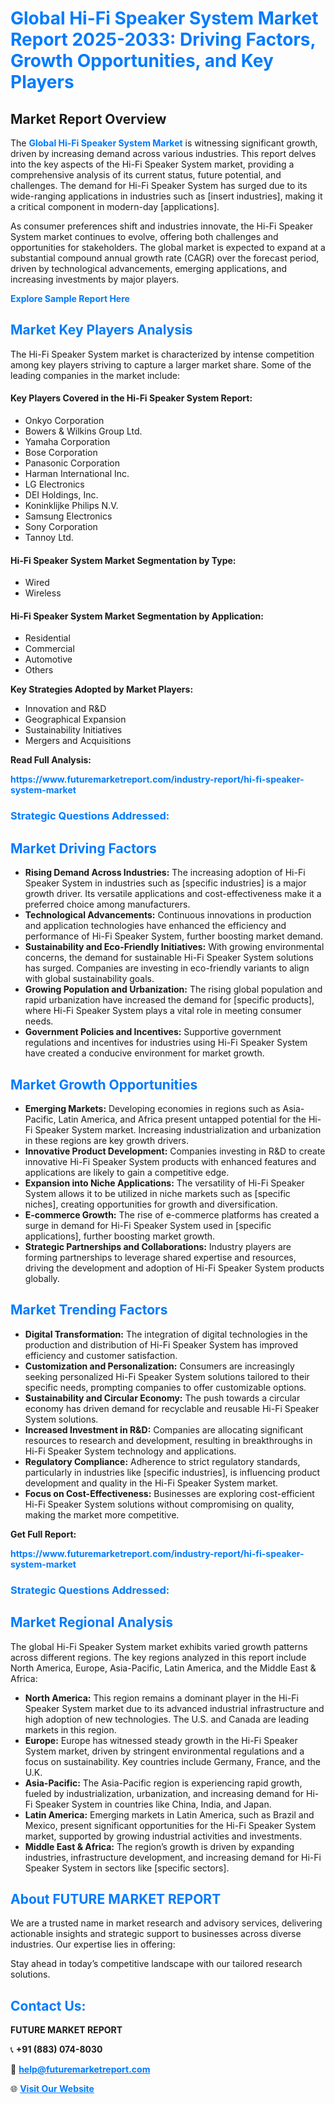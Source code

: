 <h1 style="color: #007BFF;">Global Hi-Fi Speaker System Market Report 2025-2033: Driving Factors, Growth Opportunities, and Key Players</h1>

<section id="overview">
<h2>Market Report Overview</h2>
<p>The <a href="https://www.futuremarketreport.com/industry-report/hi-fi-speaker-system-market" style="color: #007BFF; text-decoration: none;"><strong>Global Hi-Fi Speaker System Market</strong></a> is witnessing significant growth, driven by increasing demand across various industries. This report delves into the key aspects of the Hi-Fi Speaker System market, providing a comprehensive analysis of its current status, future potential, and challenges. The demand for Hi-Fi Speaker System has surged due to its wide-ranging applications in industries such as [insert industries], making it a critical component in modern-day [applications].</p>
<p>As consumer preferences shift and industries innovate, the Hi-Fi Speaker System market continues to evolve, offering both challenges and opportunities for stakeholders. The global market is expected to expand at a substantial compound annual growth rate (CAGR) over the forecast period, driven by technological advancements, emerging applications, and increasing investments by major players.</p>
</section>

<section id="overview">
<p><a href="https://www.futuremarketreport.com/request-sample/reportId=42979" style="color: #007BFF; text-decoration: none;"><strong>Explore Sample Report Here</strong></a></p>
</section>

<section id="key-players">
<h2 style="color: #007BFF;">Market Key Players Analysis</h2>
<p>The Hi-Fi Speaker System market is characterized by intense competition among key players striving to capture a larger market share. Some of the leading companies in the market include:</p>
<h4>Key Players Covered in the Hi-Fi Speaker System Report:</h4>
<ul><li>Onkyo Corporation</li><li>Bowers &amp; Wilkins Group Ltd.</li><li>Yamaha Corporation</li><li>Bose Corporation</li><li>Panasonic Corporation</li><li>Harman International Inc.</li><li>LG Electronics</li><li>DEI Holdings, Inc.</li><li>Koninklijke Philips N.V.</li><li>Samsung Electronics</li><li>Sony Corporation</li><li>Tannoy Ltd.</li></ul>
<h4>Hi-Fi Speaker System Market Segmentation by Type:</h4>
<ul><li>Wired</li><li>Wireless</li></ul>

<h4>Hi-Fi Speaker System Market Segmentation by Application:</h4>
<ul><li>Residential</li><li>Commercial</li><li>Automotive</li><li>Others</li></ul>
<p><strong>Key Strategies Adopted by Market Players:</strong></p>
<ul>
<li>Innovation and R&D</li>
<li>Geographical Expansion</li>
<li>Sustainability Initiatives</li>
<li>Mergers and Acquisitions</li>
</ul>
</section>

<section>
<p><strong>Read Full Analysis: </strong></p><a href="https://www.futuremarketreport.com/industry-report/hi-fi-speaker-system-market" style="color: #007BFF; text-decoration: none;"><strong>https://www.futuremarketreport.com/industry-report/hi-fi-speaker-system-market</strong></a>
<h3 style="color: #007BFF;">Strategic Questions Addressed:</h3>
</section>

<section id="driving-factors">
<h2 style="color: #007BFF;">Market Driving Factors</h2>
<ul>
<li><strong>Rising Demand Across Industries:</strong> The increasing adoption of Hi-Fi Speaker System in industries such as [specific industries] is a major growth driver. Its versatile applications and cost-effectiveness make it a preferred choice among manufacturers.</li>
<li><strong>Technological Advancements:</strong> Continuous innovations in production and application technologies have enhanced the efficiency and performance of Hi-Fi Speaker System, further boosting market demand.</li>
<li><strong>Sustainability and Eco-Friendly Initiatives:</strong> With growing environmental concerns, the demand for sustainable Hi-Fi Speaker System solutions has surged. Companies are investing in eco-friendly variants to align with global sustainability goals.</li>
<li><strong>Growing Population and Urbanization:</strong> The rising global population and rapid urbanization have increased the demand for [specific products], where Hi-Fi Speaker System plays a vital role in meeting consumer needs.</li>
<li><strong>Government Policies and Incentives:</strong> Supportive government regulations and incentives for industries using Hi-Fi Speaker System have created a conducive environment for market growth.</li>
</ul>
</section>

<section id="growth-opportunities">
<h2 style="color: #007BFF;">Market Growth Opportunities</h2>
<ul>
<li><strong>Emerging Markets:</strong> Developing economies in regions such as Asia-Pacific, Latin America, and Africa present untapped potential for the Hi-Fi Speaker System market. Increasing industrialization and urbanization in these regions are key growth drivers.</li>
<li><strong>Innovative Product Development:</strong> Companies investing in R&D to create innovative Hi-Fi Speaker System products with enhanced features and applications are likely to gain a competitive edge.</li>
<li><strong>Expansion into Niche Applications:</strong> The versatility of Hi-Fi Speaker System allows it to be utilized in niche markets such as [specific niches], creating opportunities for growth and diversification.</li>
<li><strong>E-commerce Growth:</strong> The rise of e-commerce platforms has created a surge in demand for Hi-Fi Speaker System used in [specific applications], further boosting market growth.</li>
<li><strong>Strategic Partnerships and Collaborations:</strong> Industry players are forming partnerships to leverage shared expertise and resources, driving the development and adoption of Hi-Fi Speaker System products globally.</li>
</ul>
</section>

<section id="trending-factors">
<h2 style="color: #007BFF;">Market Trending Factors</h2>
<ul>
<li><strong>Digital Transformation:</strong> The integration of digital technologies in the production and distribution of Hi-Fi Speaker System has improved efficiency and customer satisfaction.</li>
<li><strong>Customization and Personalization:</strong> Consumers are increasingly seeking personalized Hi-Fi Speaker System solutions tailored to their specific needs, prompting companies to offer customizable options.</li>
<li><strong>Sustainability and Circular Economy:</strong> The push towards a circular economy has driven demand for recyclable and reusable Hi-Fi Speaker System solutions.</li>
<li><strong>Increased Investment in R&D:</strong> Companies are allocating significant resources to research and development, resulting in breakthroughs in Hi-Fi Speaker System technology and applications.</li>
<li><strong>Regulatory Compliance:</strong> Adherence to strict regulatory standards, particularly in industries like [specific industries], is influencing product development and quality in the Hi-Fi Speaker System market.</li>
<li><strong>Focus on Cost-Effectiveness:</strong> Businesses are exploring cost-efficient Hi-Fi Speaker System solutions without compromising on quality, making the market more competitive.</li>
</ul>
</section>

<section>
<p><strong>Get Full Report: </strong></p><a href="https://www.futuremarketreport.com/industry-report/hi-fi-speaker-system-market" style="color: #007BFF; text-decoration: none;"><strong>https://www.futuremarketreport.com/industry-report/hi-fi-speaker-system-market</strong></a>
<h3 style="color: #007BFF;">Strategic Questions Addressed:</h3>
</section>


<section id="regional-analysis">
<h2 style="color: #007BFF;">Market Regional Analysis</h2>
<p>The global Hi-Fi Speaker System market exhibits varied growth patterns across different regions. The key regions analyzed in this report include North America, Europe, Asia-Pacific, Latin America, and the Middle East & Africa:</p>
<ul>
<li><strong>North America:</strong> This region remains a dominant player in the Hi-Fi Speaker System market due to its advanced industrial infrastructure and high adoption of new technologies. The U.S. and Canada are leading markets in this region.</li>
<li><strong>Europe:</strong> Europe has witnessed steady growth in the Hi-Fi Speaker System market, driven by stringent environmental regulations and a focus on sustainability. Key countries include Germany, France, and the U.K.</li>
<li><strong>Asia-Pacific:</strong> The Asia-Pacific region is experiencing rapid growth, fueled by industrialization, urbanization, and increasing demand for Hi-Fi Speaker System in countries like China, India, and Japan.</li>
<li><strong>Latin America:</strong> Emerging markets in Latin America, such as Brazil and Mexico, present significant opportunities for the Hi-Fi Speaker System market, supported by growing industrial activities and investments.</li>
<li><strong>Middle East & Africa:</strong> The region’s growth is driven by expanding industries, infrastructure development, and increasing demand for Hi-Fi Speaker System in sectors like [specific sectors].</li>
</ul>
</section>

<footer>
<h2 style="color: #007BFF;">About FUTURE MARKET REPORT</h2>
<p>We are a trusted name in market research and advisory services, delivering actionable insights and strategic support to businesses across diverse industries. Our expertise lies in offering:</p>

<p>Stay ahead in today’s competitive landscape with our tailored research solutions.</p>

<h2 style="color: #007BFF;">Contact Us:</h2>
<p><strong>FUTURE MARKET REPORT</strong></p>
<p>📞 <strong>+91 (883) 074-8030</strong></p>
<p>📧 <strong><a href="mailto:help@futuremarketreport.com" style="color: #007BFF;">help@futuremarketreport.com</a></strong></p>
<p>🌐 <strong><a href="https://www.futuremarketreport.com/" style="color: #007BFF;">Visit Our Website</a></strong></p>
</footer>